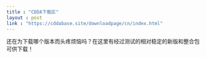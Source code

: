 ```yaml
---
title : "CDDA下载区"
layout : post
link : "https://cddabase.site/downloadpage/cn/index.html"
---
```

还在为下载哪个版本而头疼烦恼吗？在这里有经过测试的相对稳定的新版和整合包可供下载！
